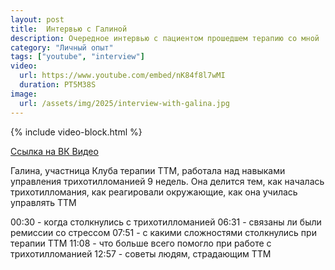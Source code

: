 ```yaml
---
layout: post
title:  Интервью с Галиной
description: Очередное интервью с пациентом прошедшем терапию со мной
category: "Личный опыт"
tags: ["youtube", "interview"]
video:
  url: https://www.youtube.com/embed/nK84f8l7wMI
  duration: PT5M38S
image:
  url: /assets/img/2025/interview-with-galina.jpg
---
```


{% include video-block.html %}

<a href="https://vkvideo.ru/video-211245681_456239071" rel="nofollow">Ссылка на ВК Видео</a>

Галина, участница Клуба терапии ТТМ, работала над навыками управления трихотилломанией 9 недель. 
Она делится тем, как началась трихотилломания, как реагировали окружающие, как она училась управлять ТТМ

00:30 - когда столкнулись с трихотилломанией
06:31 - связаны ли были ремиссии со стрессом
07:51 - с какими сложностями столкнулись при терапии ТТМ
11:08 - что больше всего помогло при работе с трихотилломанией
12:57 - советы людям, страдающим ТТМ
